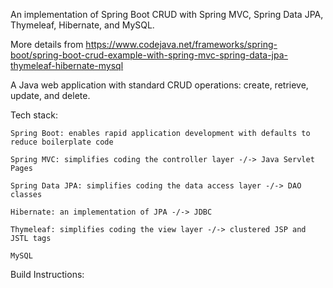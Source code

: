An implementation of Spring Boot CRUD with Spring MVC, Spring Data JPA, Thymeleaf, Hibernate, and MySQL.

More details from https://www.codejava.net/frameworks/spring-boot/spring-boot-crud-example-with-spring-mvc-spring-data-jpa-thymeleaf-hibernate-mysql

A Java web application with standard CRUD operations: create, retrieve, update, and delete.

Tech stack:

	Spring Boot: enables rapid application development with defaults to reduce boilerplate code

	Spring MVC: simplifies coding the controller layer -/-> Java Servlet Pages

	Spring Data JPA: simplifies coding the data access layer -/-> DAO classes

	Hibernate: an implementation of JPA -/-> JDBC

	Thymeleaf: simplifies coding the view layer -/-> clustered JSP and JSTL tags

	MySQL

Build Instructions:

